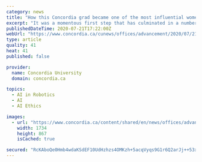 ```yaml
---
category: news
title: "How this Concordia grad became one of the most influential women in AI"
excerpt: "It was a momentous first step that has culminated in a number of recent professional honours, from a spot on 2019’s most influential women in AI list to a nod as one ... tool a step further and launched a startup that she struggled to keep financially ..."
publishedDateTime: 2020-07-21T17:22:00Z
webUrl: "https://www.concordia.ca/cunews/offices/advancement/2020/07/21/how-this-concordia-grad-became-one-of-the-most-influential-women-in-ai.html"
type: article
quality: 41
heat: 41
published: false

provider:
  name: Concordia University
  domain: concordia.ca

topics:
  - AI in Robotics
  - AI
  - AI Ethics

images:
  - url: "https://www.concordia.ca/content/shared/en/news/offices/advancement/2020/07/21/how-this-concordia-grad-became-one-of-the-most-influential-women-in-ai.social.png/1595348993801.jpg"
    width: 1734
    height: 867
    isCached: true

secured: "RcKAboQe0Hmb4wdaKSdEF10UdHzhzs4OMKzh+5acqVyqs9G1r6Q2arJj++53xQ6f82wP8ioPkF6GLussv2SuBlHf2jOaBpQnYVahdjS5nhqoZzmuizIcHe4WfVWpuc382F3BS2YgDEqlVHXU+Gcl9j2DQDVL8/QV+YEc/5gkGHG/Oy9O+Cu2CCroxDC6i1LgYvltO2KjjwLXNhXG8PPBycIHkUnPAPjqnoEoB096i22BMZr/qtjnDZCYmecXia9+8JJt5jdRAVZTvK217/s4Sfqn6/XmM6S9/CsgjFcIIZoUn7CZ3HhL74YK04UodiQ/uHqn8y4z4dtMBnVM53rhqQ==;9BvrdPHmkkKvnp1D3hDEPQ=="
---
```


